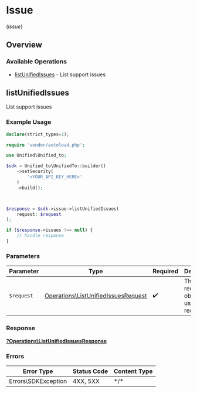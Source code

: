 # Issue
(*issue*)

## Overview

### Available Operations

* [listUnifiedIssues](#listunifiedissues) - List support issues

## listUnifiedIssues

List support issues

### Example Usage

```php
declare(strict_types=1);

require 'vendor/autoload.php';

use Unified\Unified_to;

$sdk = Unified_to\UnifiedTo::builder()
    ->setSecurity(
        '<YOUR_API_KEY_HERE>'
    )
    ->build();



$response = $sdk->issue->listUnifiedIssues(
    request: $request
);

if ($response->issues !== null) {
    // handle response
}
```

### Parameters

| Parameter                                                                                  | Type                                                                                       | Required                                                                                   | Description                                                                                |
| ------------------------------------------------------------------------------------------ | ------------------------------------------------------------------------------------------ | ------------------------------------------------------------------------------------------ | ------------------------------------------------------------------------------------------ |
| `$request`                                                                                 | [Operations\ListUnifiedIssuesRequest](../../Models/Operations/ListUnifiedIssuesRequest.md) | :heavy_check_mark:                                                                         | The request object to use for the request.                                                 |

### Response

**[?Operations\ListUnifiedIssuesResponse](../../Models/Operations/ListUnifiedIssuesResponse.md)**

### Errors

| Error Type          | Status Code         | Content Type        |
| ------------------- | ------------------- | ------------------- |
| Errors\SDKException | 4XX, 5XX            | \*/\*               |